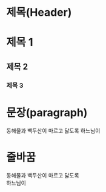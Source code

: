 # 제목(Header) 

# 제목 1
## 제목 2
### 제목 3


# 문장(paragraph)

동해물과 백두산이 마르고 닳도록 
하느님이 
# 줄바꿈

동해물과 백두산이 마르고 닳도록 <br/>
하느님이 